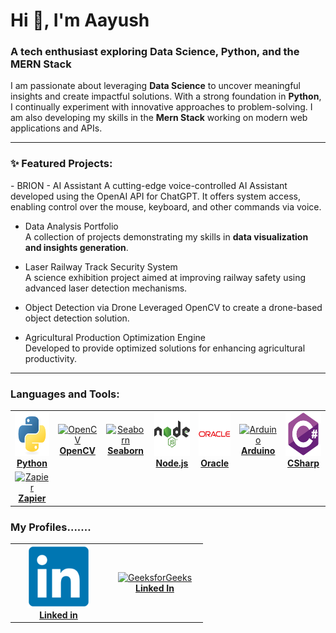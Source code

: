 <h1 align="left">Hi 👋, I'm Aayush</h1>
<h3 align="left">A tech enthusiast exploring Data Science, Python, and the MERN Stack</h3>


<p align="left">
I am passionate about leveraging <b>Data Science</b> to uncover meaningful insights and create impactful solutions.  
With a strong foundation in <b>Python</b>, I continually experiment with innovative approaches to problem-solving.  
I am also developing my skills in the <b> Mern Stack</b> working on modern web applications and APIs.  
</p>

---

<h3 align="left">✨ Featured Projects:</h3>
- BRION - AI Assistant 
  A cutting-edge voice-controlled AI Assistant developed using the OpenAI API for ChatGPT.  
  It offers system access, enabling control over the mouse, keyboard, and other commands via voice.  

- Data Analysis Portfolio  
  A collection of projects demonstrating my skills in <b>data visualization and insights generation</b>.  

- Laser Railway Track Security System  
  A science exhibition project aimed at improving railway safety using advanced laser detection mechanisms.  

- Object Detection via Drone
  Leveraged OpenCV to create a drone-based object detection solution.  

- Agricultural Production Optimization Engine  
  Developed to provide optimized solutions for enhancing agricultural productivity.

---

<h3 align="left">Languages and Tools:</h3>
<!-- ### Languages and Tools: -->

<table>
  <tr>
    <td align="center" width="140">
      <a href="https://www.python.org" target="_blank">
        <img src="https://raw.githubusercontent.com/devicons/devicon/master/icons/python/python-original.svg" width="70" height="70" alt="Python"/>
        <br/><b>Python</b>
      </a>
    </td>
    <td align="center" width="140">
      <a href="https://opencv.org/" target="_blank">
        <img src="https://www.vectorlogo.zone/logos/opencv/opencv-icon.svg" width="70" height="70" alt="OpenCV"/>
        <br/><b>OpenCV</b>
      </a>
    </td>
    <td align="center" width="140">
      <a href="https://seaborn.pydata.org/" target="_blank">
        <img src="https://seaborn.pydata.org/_images/logo-mark-lightbg.svg" width="70" height="70" alt="Seaborn"/>
        <br/><b>Seaborn</b>
      </a>
    </td>
    <td align="center" width="140">
      <a href="https://nodejs.org" target="_blank">
        <img src="https://raw.githubusercontent.com/devicons/devicon/master/icons/nodejs/nodejs-original-wordmark.svg" width="70" height="70" alt="Node.js"/>
        <br/><b>Node.js</b>
      </a>
    </td>
    <td align="center" width="140">
      <a href="https://www.oracle.com/" target="_blank">
        <img src="https://raw.githubusercontent.com/devicons/devicon/master/icons/oracle/oracle-original.svg" width="70" height="70" alt="Oracle"/>
        <br/><b>Oracle</b>
      </a>
    </td>
    <td align="center" width="140">
      <a href="https://www.arduino.cc/" target="_blank">
        <img src="https://cdn.worldvectorlogo.com/logos/arduino-1.svg" width="70" height="70" alt="Arduino"/>
        <br/><b>Arduino</b>
      </a>
    </td>
     <td align="center" width="140">
      <a href="https://www.w3schools.com/cs/" target="_blank">
        <img src="https://raw.githubusercontent.com/devicons/devicon/master/icons/csharp/csharp-original.svg" width="70" height="70" alt="C#"/>
        <br/><b>CSharp</b>
      </a>
    </td>
  </tr>
  <tr>
    <td align="center" width="140">
      <a href="https://zapier.com" target="_blank">
        <img src="https://www.vectorlogo.zone/logos/zapier/zapier-icon.svg" width="70" height="70" alt="Zapier"/>
        <br/><b>Zapier</b>
      </a>
    </td>
  </tr>
</table>

<h3 align="left">My Profiles.......</h3>
<table>
	<tr>
		<td align="center" width="140">
			  <a href="https://www.linkedin.com/in/your-profile" target="_blank">
    			  <img src="https://raw.githubusercontent.com/devicons/devicon/master/icons/linkedin/linkedin-original.svg" alt="LinkedIn" width="100" height="100"/>
  			  <br/><b> Linked in<b></b>
  			  </a>
                </td>
			  <td align="Center" width="140">
				  <a href="https://auth.geeksforgeeks.org/user/your-profile" target="_blank">
					  <img src="https://upload.wikimedia.org/wikipedia/commons/4/43/GeeksforGeeks.svg" alt="GeeksforGeeks" width="100" height="100"/>
					  <br/> <b> Linked In </b>
				  </a>
			  </td>
			  </tr>				  
</table>
